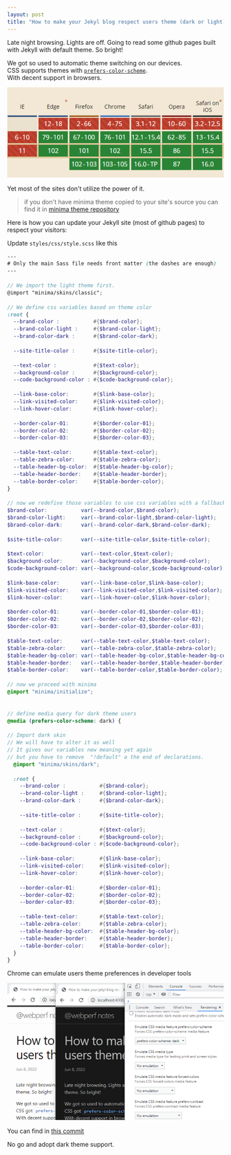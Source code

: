 ```yaml
---
layout: post
title: "How to make your Jekyl blog respect users theme (dark or light)"
---
```


Late night browsing. Lights are off. Going to read some github pages built with Jekyll with default theme. So bright!

We got so used to automatic theme switching on our devices.  
CSS supports themes with [`prefers-color-scheme`](https://developer.mozilla.org/en-US/docs/Web/CSS/@media/prefers-color-scheme).  
With decent support in browsers.  

![](/assets/images/can-i-use-prefers-color-scheme.png)

Yet most of the sites don't utilize the power of it.

> if you don't have minima theme copied to your site's source you can find it in [minima theme repository](https://github.com/jekyll/minima)

Here is how you can update your Jekyll site (most of github pages) to respect your visitors:

Update `styles/css/style.scss` like this
```scss
--- 
# Only the main Sass file needs front matter (the dashes are enough) 
---

// We import the light theme first.
@import "minima/skins/classic";

// We define css variables based on theme color
:root {
  --brand-color :           #{$brand-color};
  --brand-color-light :     #{$brand-color-light};
  --brand-color-dark :      #{$brand-color-dark};

  --site-title-color :      #{$site-title-color};

  --text-color :            #{$text-color};
  --background-color :      #{$background-color};
  --code-background-color : #{$code-background-color};

  --link-base-color:        #{$link-base-color};
  --link-visited-color:     #{$link-visited-color};
  --link-hover-color:       #{$link-hover-color};

  --border-color-01:        #{$border-color-01};
  --border-color-02:        #{$border-color-02};
  --border-color-03:        #{$border-color-03};

  --table-text-color:       #{$table-text-color};
  --table-zebra-color:      #{$table-zebra-color};
  --table-header-bg-color:  #{$table-header-bg-color};
  --table-header-border:    #{$table-header-border};
  --table-border-color:     #{$table-border-color};
}

// now we redefive those variables to use css variables with a fallback
$brand-color:           var(--brand-color,$brand-color); 
$brand-color-light:     var(--brand-color-light,$brand-color-light); 
$brand-color-dark:      var(--brand-color-dark,$brand-color-dark); 

$site-title-color:      var(--site-title-color,$site-title-color);

$text-color:            var(--text-color,$text-color);
$background-color:      var(--background-color,$background-color);
$code-background-color: var(--background-color,$code-background-color);

$link-base-color:       var(--link-base-color,$link-base-color);
$link-visited-color:    var(--link-visited-color,$link-visited-color);
$link-hover-color:      var(--link-hover-color,$link-hover-color);

$border-color-01:       var(--border-color-01,$border-color-01);
$border-color-02:       var(--border-color-02,$border-color-02);
$border-color-03:       var(--border-color-03,$border-color-03);

$table-text-color:      var(--table-text-color,$table-text-color);
$table-zebra-color:     var(--table-zebra-color,$table-zebra-color);
$table-header-bg-color: var(--table-header-bg-color,$table-header-bg-color);
$table-header-border:   var(--table-header-border,$table-header-border);
$table-border-color:    var(--table-border-color,$table-border-color);

// now we proceed with minima
@import "minima/initialize";


// define media query for dark theme users
@media (prefers-color-scheme: dark) {

// Import dark skin
// We will have to alter it as well
// It gives our variables new meaning yet again
// but you have to remove  "!default" a the end of declarations.
  @import "minima/skins/dark";

  :root {
    --brand-color :           #{$brand-color};
    --brand-color-light :     #{$brand-color-light};
    --brand-color-dark :      #{$brand-color-dark};
  
    --site-title-color :      #{$site-title-color};
  
    --text-color :            #{$text-color};
    --background-color :      #{$background-color};
    --code-background-color : #{$code-background-color};
  
    --link-base-color:        #{$link-base-color};
    --link-visited-color:     #{$link-visited-color};
    --link-hover-color:       #{$link-hover-color};
  
    --border-color-01:        #{$border-color-01};
    --border-color-02:        #{$border-color-02};
    --border-color-03:        #{$border-color-03};
  
    --table-text-color:       #{$table-text-color};
    --table-zebra-color:      #{$table-zebra-color};
    --table-header-bg-color:  #{$table-header-bg-color};
    --table-header-border:    #{$table-header-border};
    --table-border-color:     #{$table-border-color};
  }
}
```

Chrome can emulate users theme preferences in developer tools  

![](/assets/images/theme-preference-emulation.png)

You can find in [this commit](https://github.com/Alexander-Taran/alexander-taran.github.com/commit/dd8dcf59fa2eb596f71c315f32fee679dd2511d3)

No go and adopt dark theme support.


